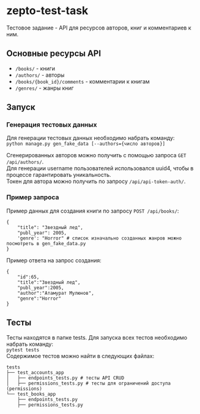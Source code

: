 # zepto-test-task
Тестовое задание - API для ресурсов авторов, книг и комментариев к ним.
## Основные ресурсы API
* `/books/` - книги
* `/authors/` - авторы
* `/books/{book_id}/comments` - комментарии к книгам
* `/genres/` - жанры книг
## Запуск
### Генерация тестовых данных
Для генерации тестовых данных необходимо набрать команду:  
`python manage.py gen_fake_data [--authors={число авторов}]`  

Сгенерированных авторов можно получить с помощью запроса `GET /api/authors/`.  
Для генерации username пользователей использовался uuid4, чтобы в процессе гарантировать уникальность.  
Токен для автора можно получить по запросу `/api/api-token-auth/`.  
### Пример запроса
Пример данных для создания книги по запросу `POST /api/books/`:
```
{
    "title": "Звездный лед",
    "publ_year": 2005,
    'genre': "Horror" # список изначально созданных жанров можно посмотреть в gen_fake_data.py
}
```
Пример ответа на запрос создания:   
```
{
    "id":65,
    "title":"Звездный лед",
    "publ_year":2005,
    "author":"Атамурат Мулюнов",
    "genre":"Horror"
}
```
## Тесты
Тесты находятся в папке tests.
Для запуска всех тестов необходимо набрать команду:  
`pytest tests`  
Содержимое тестов можно найти в следующих файлах:  
```
tests  
├── test_accounts_app  
│   ├── endpoints_tests.py # тесты API CRUD  
│   ├── permissions_tests.py # тесты для ограничений доступа (permissions)  
└── test_books_app  
    ├── endpoints_tests.py  
    ├── permissions_tests.py  
 ```
